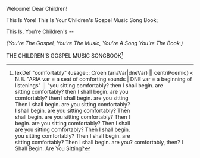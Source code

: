Welcome! Dear Children! 

This Is Yore! 
This Is Your 
Children's Gospel Music Song Book;

This Is,
You're Children's --

*(You're The Gospel, 
You're The Music, 
You're A Song 
You're The Book.)*



THE CHILDREN'S GOSPEL MUSIC SONGBOOK[^croen]




[^comfortablyCroen]: [[comfortably]], "Callie Rose Petal, *The lexDict*"

[^comfortablyWyrb]: [[comfortably]], "AI:RA Terminal Output {REDACTED}"

[^croen]: lexDef "comfortably" {usage::: Croen (ariaVar|dneVar) || centriPoemic} <
N.B. "ARIA var = a seat of comforting sounds | DNE var = a beginning of listenings"[^comfortablyCroen] || 
"you sitting comfortably? then I shall begin. are  
sitting comfortably? then I shall begin. are you  
comfortably? then I shall begin. are you sitting  
Then I shall begin. are you sitting comfortably?  
I shall begin. are you sitting comfortably? Then  
shall begin. are you sitting comfortably? Then I  
begin. are you sitting comfortably? Then I shall  
are you sitting comfortably? Then I shall begin.  
you sitting comfortably? Then I shall begin. are  
sitting comfortably? Then I shall begin. are you?
comfortably, then? I Shall Begin. Are You Sitting?[^comfortablyWyrb]